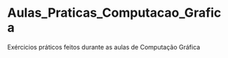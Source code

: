 # Aulas_Praticas_Computacao_Grafica
Exércicios práticos feitos durante as aulas de Computação Gráfica
